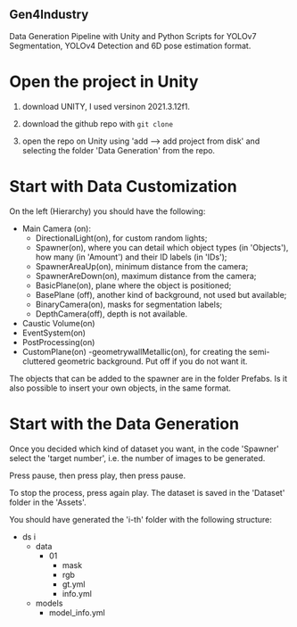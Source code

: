 ## Gen4Industry
Data Generation Pipeline with Unity and Python Scripts for YOLOv7 Segmentation, YOLOv4 Detection and 6D pose estimation format.

# Open the project in Unity

1) download UNITY, I used versinon 2021.3.12f1.

2) download the github repo with ```git clone```

3) open the repo on Unity using 'add --> add project from disk' and selecting the folder 'Data Generation' from the repo. 

# Start with Data Customization

On the left (Hierarchy) you should have the following:
- Main Camera (on):
    - DirectionalLight(on), for custom random lights;
    - Spawner(on), where you can detail which object types (in 'Objects'), how many (in 'Amount') and their ID labels (in 'IDs');
    - SpawnerAreaUp(on), minimum distance from the camera;
    - SpawnerAreDown(on), maximum distance from the camera;
    - BasicPlane(on), plane where the object is positioned;
    - BasePlane (off), another kind of background, not used but available;
    - BinaryCamera(on), masks for segmentation labels;
    - DepthCamera(off), depth is not available.
- Caustic Volume(on)
- EventSystem(on)
- PostProcessing(on)
- CustomPlane(on)
    -geometrywallMetallic(on), for creating the semi-cluttered geometric background. Put off if you do not want it. 

The objects that can be added to the spawner are in the folder Prefabs. Is it also possible to insert your own objects, in the same format.


# Start with the Data Generation

Once you decided which kind of dataset you want, in the code 'Spawner' select the 'target number', i.e. the number of images to be generated.

Press pause, then press play, then press pause.

To stop the process, press again play. The dataset is saved in the 'Dataset' folder in the 'Assets'.

You should have generated the 'i-th' folder with the following structure:
- ds i
    - data
        - 01
            - mask
            - rgb
            - gt.yml
            - info.yml
    - models
        - model_info.yml


